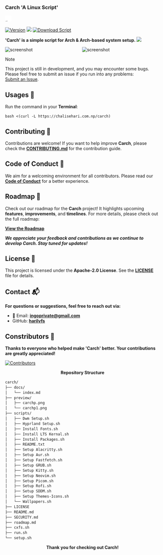 ### Carch <strong> 'A Linux Script' </strong> 
<img src='https://github.com/harilvfs/assets/blob/main/github-gifs/238201078-6f564d9a-467a-4bba-ad3a-8527c8ab79ae.gif' width="20">

[![Version](https://img.shields.io/github/v/release/harilvfs/carch?color=%230567ff&label=Latest%20Release&style=for-the-badge)](https://github.com/harilvfs/carch/releases/latest) [![](https://dcbadge.limes.pink/api/server/https://discord.gg/TAaVXT95)](https://discord.gg/TAaVXT95) [![Download Script](https://img.shields.io/badge/Download_Script-Latest-brightgreen?style=for-the-badge)](https://github.com/harilvfs/carch/releases//latest/download/cxfs.sh)


<strong>**'Carch'** is a simple script for **Arch & Arch-based** system setup. <img src='https://user-images.githubusercontent.com/74038190/216122041-518ac897-8d92-4c6b-9b3f-ca01dcaf38ee.png' width="20"></strong>

<p>
<img src="https://github.com/harilvfs/carch/raw/main/preview/carchp.png" alt="screenshot" style="display:inline-block; width:49%;">
<img src="https://github.com/harilvfs/carch/raw/main/preview/carchp1.png" alt="screenshot" style="display:inline-block; width:49%;">
</p>

> [!Note]
> This project is still in development, and you may encounter some bugs.
> Please feel free to submit an issue if you run into any problems:  
> [Submit an Issue](https://github.com/harilvfs/carch/issues).

## Usages 🚀
Run the command in your **Terminal**:
```shell
bash <(curl -L https://chalisehari.com.np/carch)
```

## Contributing 🤝 

Contributions are welcome! If you want to help improve **Carch**, please check the **[CONTRIBUTING.md](https://github.com/harilvfs/carch/blob/main/.github/CONTRIBUTING.md)** for the contribution guide.

## Code of Conduct 📜 

We aim for a welcoming environment for all contributors. Please read our **[Code of Conduct](https://github.com/harilvfs/carch/blob/main/.github/CODE_OF_CONDUCT.md)** for a better experience.

## Roadmap 📅 

Check out our roadmap for the **Carch** project! It highlights upcoming **features**, **improvements**, and **timelines**.
For more details, please check out the full roadmap:

**[View the Roadmap](https://github.com/harilvfs/carch/blob/main/roadmap.md)**

<strong>*We appreciate your feedback and contributions as we continue to develop Carch. Stay tuned for updates!* </strong>

## License 📄 

This project is licensed under the **Apache-2.0 License**. See the **[LICENSE](LICENSE)** file for details.

## Contact 📬 

**For questions or suggestions, feel free to reach out via:**

- 📧 Email: **ingoprivate@gmail.com**
- GitHub: **[harilvfs](https://github.com/harilvfs)**

## Constributors 👥 

<strong>Thanks to everyone who helped make **'Carch'** better. Your contributions are greatly appreciated! </strong>

[![Contributors](https://contrib.rocks/image?repo=harilvfs/carch)](https://github.com/harilvfs/carch/graphs/contributors)

<p align="center"> <strong> Repository Structure </strong>  </p>

```bash
carch/
├── docs/
│   └── index.md
├── preview/
│   ├── carchp.png
│   └── carchp1.png
├── scripts/
│   ├── Dwm Setup.sh
│   ├── Hyprland Setup.sh
│   ├── Install Fonts.sh
│   ├── Install LTS Kernal.sh
│   ├── Install Packages.sh
│   ├── README.txt
│   ├── Setup Alacritty.sh
│   ├── Setup Aur.sh
│   ├── Setup Fastfetch.sh
│   ├── Setup GRUB.sh
│   ├── Setup Kitty.sh
│   ├── Setup Neovim.sh
│   ├── Setup Picom.sh
│   ├── Setup Rofi.sh
│   ├── Setup SDDM.sh
│   ├── Setup Themes-Icons.sh 
│   └── Wallpapers.sh
├── LICENSE
├── README.md
├── SECURITY.md
├── roadmap.md
├── cxfs.sh
├── run.sh
└── setup.sh
```
<p align="center"> <strong> Thank you for checking out Carch! </strong> </p>


